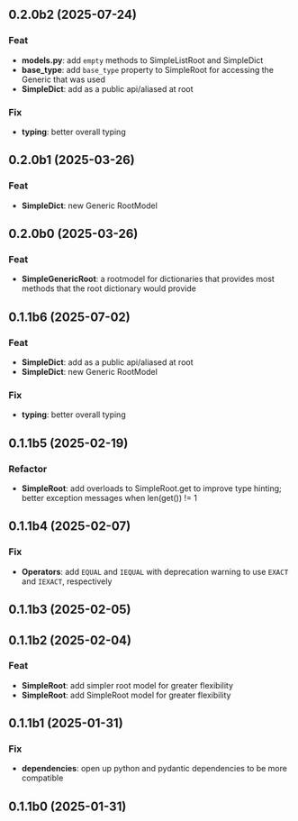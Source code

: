 ## 0.2.0b2 (2025-07-24)

### Feat

- **models.py**: add `empty` methods to SimpleListRoot and SimpleDict
- **base_type**: add `base_type` property to SimpleRoot for accessing the Generic that was used
- **SimpleDict**: add as a public api/aliased at root

### Fix

- **typing**: better overall typing

## 0.2.0b1 (2025-03-26)

### Feat

- **SimpleDict**: new Generic RootModel

## 0.2.0b0 (2025-03-26)

### Feat

- **SimpleGenericRoot**: a rootmodel for dictionaries that provides most methods that the root dictionary would provide

## 0.1.1b6 (2025-07-02)

### Feat

- **SimpleDict**: add as a public api/aliased at root
- **SimpleDict**: new Generic RootModel

### Fix

- **typing**: better overall typing

## 0.1.1b5 (2025-02-19)

### Refactor

- **SimpleRoot**: add overloads to SimpleRoot.get to improve type hinting; better exception messages when len(get()) != 1

## 0.1.1b4 (2025-02-07)

### Fix

- **Operators**: add `EQUAL` and `IEQUAL` with deprecation warning to use `EXACT` and `IEXACT`, respectively

## 0.1.1b3 (2025-02-05)

## 0.1.1b2 (2025-02-04)

### Feat

- **SimpleRoot**: add simpler root model for greater flexibility
- **SimpleRoot**: add SimpleRoot model for greater flexibility

## 0.1.1b1 (2025-01-31)

### Fix

- **dependencies**: open up python and pydantic dependencies to be more compatible

## 0.1.1b0 (2025-01-31)
